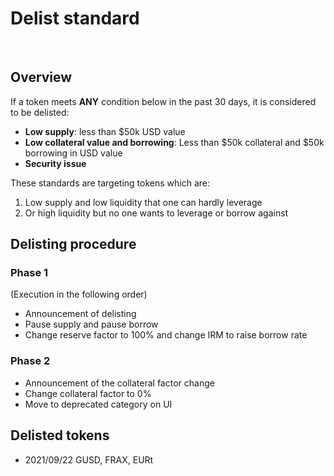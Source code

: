 # Delist standard

&nbsp;

## Overview

If a token meets **ANY** condition below in the past 30 days, it is considered to be delisted:

* **Low supply**: less than $50k USD value
* **Low collateral value and borrowing**: Less than $50k collateral and $50k borrowing in USD value
* **Security issue**

These standards are targeting tokens which are:

1. Low supply and low liquidity that one can hardly leverage
2. Or high liquidity but no one wants to leverage or borrow against

## Delisting procedure

### Phase 1

\(Execution in the following order\)

* Announcement of delisting
* Pause supply and pause borrow
* Change reserve factor to 100% and change IRM to raise borrow rate

### Phase 2

* Announcement of the collateral factor change
* Change collateral factor to 0%
* Move to deprecated category on UI

## Delisted tokens

* 2021/09/22 GUSD, FRAX, EURt
